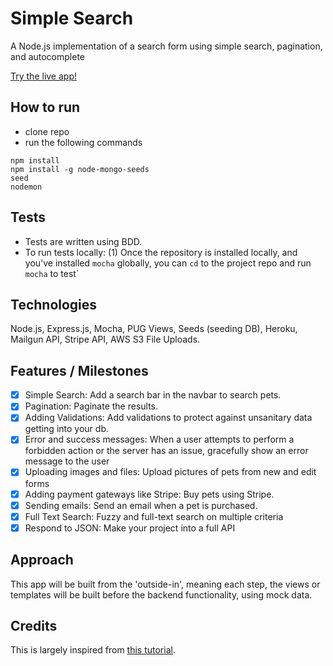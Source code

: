 # Simple Search
A Node.js implementation of a search form using simple search, pagination, and autocomplete

[Try the live app!](https://nicos-pet-shop.herokuapp.com/)

## How to run
- clone repo
- run the following commands
```
npm install
npm install -g node-mongo-seeds
seed
nodemon
```

## Tests
- Tests are written using BDD.
- To run tests locally: (1) Once the repository is installed locally, and you've installed `mocha` globally, you can `cd` to the project repo and run `mocha` to test`

## Technologies
Node.js, Express.js, Mocha, PUG Views, Seeds (seeding DB), Heroku, Mailgun API, Stripe API, AWS S3 File Uploads.

## Features / Milestones
- [x] Simple Search: Add a search bar in the navbar to search pets.
- [x] Pagination: Paginate the results.
- [x] Adding Validations: Add validations to protect against unsanitary data getting into your db.
- [x] Error and success messages: When a user attempts to perform a forbidden action or the server has an issue,
gracefully show an error message to the user
- [x] Uploading images and files: Upload pictures of pets from new and edit forms
- [x] Adding payment gateways like Stripe: Buy pets using Stripe.
- [x] Sending emails: Send an email when a pet is purchased.
- [x] Full Text Search: Fuzzy and full-text search on multiple criteria
- [x] Respond to JSON: Make your project into a full API

## Approach
This app will be built from the 'outside-in', meaning each step, the views or templates will be built before the backend functionality, using mock data.

## Credits
This is largely inspired from [this tutorial](https://www.makeschool.com/academy/track/pete-s-pet-emporium---advanced-web-recipes/tutorial/getting-started-V4Q=).
